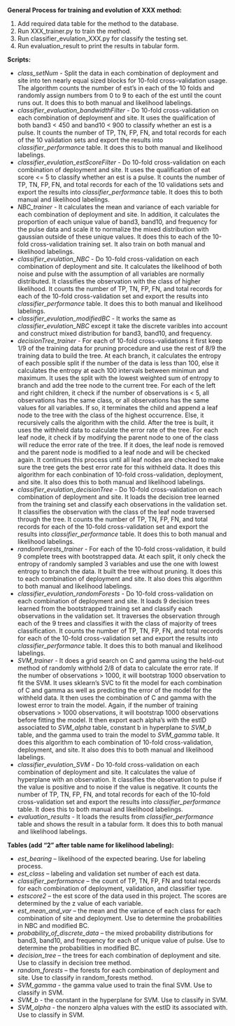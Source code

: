 **General Process for training and evolution of XXX method:**

1. Add required data table for the method to the database.
2. Run XXX_trainer.py to train the method.
3. Run classifier_evulation_XXX.py for classify the testing set.
4. Run evaluation_result to print the results in tabular form.


**Scripts:**

- *class_setNum* - Split the data in each combination of deployment and site into ten nearly equal sized blocks for 10-fold cross-validation usage. The algorithm counts the number of est’s in each of the 10 folds and randomly assign numbers from 0 to 9 to each of the est until the count runs out. It does this to both manual and likelihood labelings.
- *classifier_evaluation_bandwidthFilter* - Do 10-fold cross-validation on each combination of deployment and site. It uses the qualification of both band3 < 450 and band10 < 900 to classify whether an est is a pulse. It counts the number of TP, TN, FP, FN, and total records for each of the 10 validation sets and export the results into *classifier_performance* table. It does this to both manual and likelihood labelings.
- *classifier_evulation_estScoreFilter* - Do 10-fold cross-validation on each combination of deployment and site. It uses the qualification of eat score <= 5 to classify whether an est is a pulse. It counts the number of TP, TN, FP, FN, and total records for each of the 10 validations sets and export the results into *classifier_performance* table. It does this to both manual and likelihood labelings.
- *NBC_trainer* - It calculates the mean and variance of each variable for each combination of deployment and site. In addition, it calculates the proportion of each unique value of band3, band10, and frequency for the pulse data and scale it to normalize the mixed distribution with gaussian outside of these unique values. It does this to each of the 10-fold cross-validation training set. It also train on both manual and likelihood labelings. 
- *classifier_evulation_NBC* - Do 10-fold cross-validation on each combination of deployment and site. It calculates the likelihood of both noise and pulse with the assumption of all variables are normally distributed. It classifies the observation with the class of higher likelihood. It counts the number of TP, TN, FP, FN, and total records for each of the 10-fold cross-validation set and export the results into *classifier_performance* table. It does this to both manual and likelihood labelings.
- *classifier_evulation_modifiedBC* - It works the same as *classifier_evulation_NBC* except it take the discrete varibles into account and construct mixed distribution for band3, band10, and frequency.
- *decisionTree_trainer* - For each of 10-fold cross-validations it first keep 1/9 of the training data for pruning procedure and use the rest of 8/9 the training data to build the tree. At each branch, it calculates the entropy of each possible split if the number of the data is less than 100, else it calculates the entropy at each 100 intervals between minimun and maximum. It uses the split with the lowest weighted sum of entropy to branch and add the tree node to the current tree. For each of the left and right children, it check if the number of observations is < 5, all observations has the same class, or all observations has the same values for all variables. If so, it terminates the child and append a leaf node to the tree with the class of the highest occurrence. Else, it recursively calls the algorithm with the child. After the tree is built, it uses the withheld data to calculate the error rate of the tree. For each leaf node, it check if by modifying the parent node to one of the class will reduce the error rate of the tree. If it does, the leaf node is removed and the parent node is modified to a leaf node and will be checked again. It continues this process until all leaf nodes are checked to make sure the tree gets the best error rate for this withheld data. It does this algorithm for each conbination of 10-fold cross-validation, deployment, and site. It also does this to both manual and likelihood labelings.
- *classifier_evulation_decisionTree* - Do 10-fold cross-validation on each combination of deployment and site. It loads the decision tree learned from the training set and classify each observations in the validation set. It classifies the observation with the class of the leaf node traversed through the tree. It counts the number of TP, TN, FP, FN, and total records for each of the 10-fold cross-validation set and export the results into *classifier_performance* table. It does this to both manual and likelihood labelings.
- *randomForests_trainer* - For each of the 10-fold cross-validation, it build 9 complete trees with bootstrapped data. At each split, it only check the entropy of randomly sampled 3 variables and use the one with lowest entropy to branch the data. It built the tree without pruning. It does this to each combination of deployment and site. It also does this algorithm to both manual and likelihood labelings.
- *classifier_evulation_randomForests* - Do 10-fold cross-validation on each combination of deployment and site. It loads 9 decision trees learned from the bootstrapped training set and classify each observations in the validation set. It traverses the observation through each of the 9 trees and classifies it with the class of majority of trees classification. It counts the number of TP, TN, FP, FN, and total records for each of the 10-fold cross-validation set and export the results into *classifier_performance* table. It does this to both manual and likelihood labelings.
- *SVM_trainer* - It does a grid search on C and gamma using the held-out method of randomly withhold 2/8 of data to calculate the error rate. If the number of observations > 1000, it will bootstrap 1000 observation to fit the SVM. It uses sklearn’s SVC to fit the model for each combination of C and gamma as well as predicting the error of the model for the withheld data. It then uses the combination of C and gamma with the lowest error to train the model. Again, if the number of training observations > 1000 observations, it will bootstrap 1000 observations before fitting the model. It then export each alpha’s with the estID associated to *SVM_alpha* table, constant b in hyperplane to *SVM_b* table, and the gamma used to train the model to *SVM_gamma* table. It does this algorithm to each combination of 10-fold cross-validation, deployment, and site. It also does this to both manual and likelihood labelings.
- *classifier_evulation_SVM* - Do 10-fold cross-validation on each combination of deployment and site. It calculates the value of hyperplane with an observation. It classifies the observation to pulse if the value is positive and to noise if the value is negative. It counts the number of TP, TN, FP, FN, and total records for each of the 10-fold cross-validation set and export the results into *classifier_performance* table. It does this to both manual and likelihood labelings.
- *evaluation_results* - It loads the results from *classifier_performance* table and shows the result in a tabular form. It does this to both manual and likelihood labelings.


**Tables (add “2” after table name for likelihood labeling):**

- *est_bearing* – likelihood of the expected bearing. Use for labeling process.
- *est_class* – labeling and validation set number of each est data.
- *classifier_performance* – the count of TP, TN, FP, FN and total records for each combination of deployment, validation, and classifier type.
- *estscore2* – the est score of the data used in this project. The scores are determined by the z value of each variable. 
- *est_mean_and_var* – the mean and the variance of each class for each combination of site and deployment. Use to determine the probabilities in NBC and modified BC.
- *probability_of_discrete_data* – the mixed probability distributions for band3, band10, and frequency for each of unique value of pulse. Use to determine the probabilities in modified BC.
- *decision_tree* – the trees for each combination of deployment and site. Use to classify in decision tree method.
- *random_forests* – the forests for each combination of deployment and site. Use to classify in random_forests method.
- *SVM_gamma* - the gamma value used to train the final SVM. Use to classify in SVM.
- *SVM_b* - the constant in the hyperplane for SVM. Use to classify in SVM.
- *SVM_alpha* - the nonzero alpha values with the estID its associated with. Use to classify in SVM.
